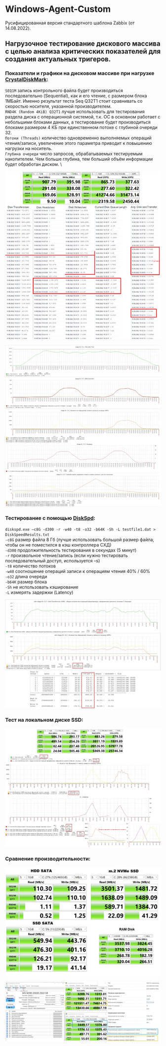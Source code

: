 # Windows-Agent-Custom
Русифицированная версия стандартного шаблона Zabbix (от 14.08.2022).

## Нагрузочное тестирование дискового массива с целью анализа критических показателей для создания актуальных тригеров.

### Показатели и графики на дисковом массиве при нагрузке **[CrystalDiskMark](https://crystalmark.info/en/software/crystaldiskmark):**

`SEQ1M` запись контрольного файла будет производиться последовательно (Sequential), как и его чтение, с размером блока 1МБайт. Именно результат теста Seq Q32T1 стоит сравнивать со скоростью носителя, указанной производителем. \
`RND4K (Random 4KiB) Q32T1` лучше использовать для тестирования раздела диска с операционной системой, т.к. ОС в основном работает с небольшими блоками данных, а тестирование будет производиться блоками размером 4 КБ при единственном потоке с глубиной очереди 32. \
`Потоки (Threads)` количество одновременно выполняемых операций чтения/записи, увеличение этого параметра приводит к повышению нагрузки на носитель. \
`Глубина очереди` число запросов, обрабатываемых тестируемым накопителем. Чем больше глубина, тем больший объём информации будет обработан диском. \

![Image alt](https://github.com/Lifailon/Template-Windows-Agent-Custom/blob/rsa/IOps/IOPS.jpg)

![Image alt](https://github.com/Lifailon/Template-Windows-Agent-Custom/blob/rsa/IOps/IOPS-graf.jpg)

### Тестирование с помощью **[DiskSpd](https://github.com/microsoft/diskspd):**

`diskspd.exe –c8G -d300 -r -w40 -t8 -o32 -b64K -Sh -L testfile1.dat > DiskSpeedResults.txt` \
`-c8G` размер файла 8 Гб (лучше использовать большой размер файла, чтобы он не поместился в кэш контроллера СХД) \
`-d300` продолжительность тестирования в секундах (5 минут) \
`-r` произвольное чтение/запись (если нужно тестировать последовательный доступ, используется –s) \
`-t8` количество потоков \
`-w40` соотношение операций записи к операциям чтения 40% / 60% \
`-o32` длина очереди \
`-b64K` размер блока \
`-Sh` не использовать кэширование \
`-L` измерять задержки (Latency)

![Image alt](https://github.com/Lifailon/Template-Windows-Agent-Custom/blob/rsa/IOps/IOps-DiskSpd.jpg)

### Тест на локальном диске SSD:

![Image alt](https://github.com/Lifailon/Template-Windows-Agent-Custom/blob/rsa/IOps/IOPS-local-ssd.jpg)

### Сравнение производительности:

![Image alt](https://github.com/Lifailon/Template-Windows-Agent-Custom/blob/rsa/IOps/CrystalDiskMark-Comparison.jpg)

![Image alt](https://github.com/Lifailon/Template-Windows-Agent-Custom/blob/rsa/IOps/MSI-M390.jpg)
